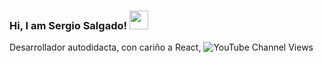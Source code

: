 ### Hi, I am Sergio Salgado! <img src="https://raw.githubusercontent.com/MartinHeinz/MartinHeinz/master/wave.gif" width="30px">
Desarrollador autodidacta, con cariño a React,
![YouTube Channel Views](https://img.shields.io/youtube/channel/views/UCW-QJmaiLStIQddmW57GWiQ?label=Visitas%20a%20mi%20canal&style=social)


<!--
**Pablosal/Pablosal** is a ✨ _special_ ✨ repository because its `README.md` (this file) appears on your GitHub profile.

Here are some ideas to get you started:

- 🔭 I’m currently working on ...
- 🌱 I’m currently learning ...
- 👯 I’m looking to collaborate on ...
- 🤔 I’m looking for help with ...
- 💬 Ask me about ...
- 📫 How to reach me: ...
- 😄 Pronouns: ...
- ⚡ Fun fact: ...
-->
